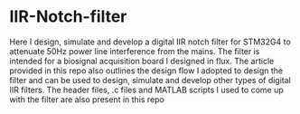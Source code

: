# IIR-Notch-filter
Here I design, simulate and develop a digital IIR notch filter for STM32G4 to attenuate 50Hz power line interference from the mains. The filter is intended for a biosignal acquisition board I designed in flux. The article provided in this repo also outlines the design flow I adopted to design the filter and can be used to design, simulate and develop other types of digital IIR filters. The header files, .c files and MATLAB scripts I used to come up with the filter are also present in this repo 
